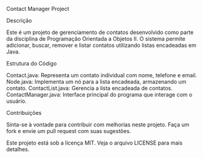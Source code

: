  Contact Manager Project

 Descrição
 
Este é um projeto de gerenciamento de contatos desenvolvido como parte da disciplina de Programação Orientada a Objetos II. O sistema permite adicionar, buscar, remover e listar contatos utilizando listas encadeadas em Java.


Estrutura do Código

Contact.java: Representa um contato individual com nome, telefone e email.
Node.java: Implementa um nó para a lista encadeada, armazenando um contato.
ContactList.java: Gerencia a lista encadeada de contatos.
ContactManager.java: Interface principal do programa que interage com o usuário.

Contribuições

Sinta-se à vontade para contribuir com melhorias neste projeto. Faça um fork e envie um pull request com suas sugestões.

Este projeto está sob a licença MIT. Veja o arquivo LICENSE para mais detalhes.







